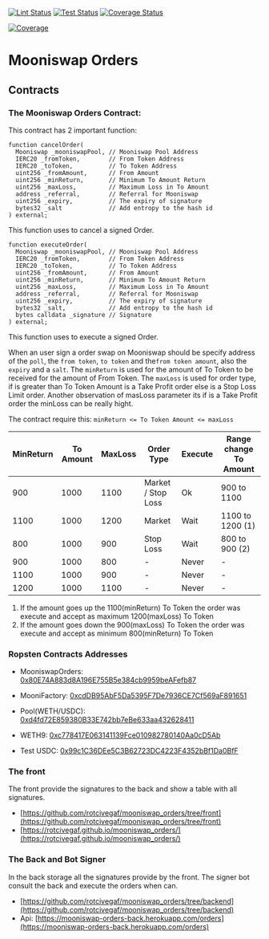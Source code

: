 [![Lint Status](https://github.com/rotcivegaf/mooniswap_orders/workflows/Lint/badge.svg)](https://github.com/rotcivegaf/mooniswap_orders/actions?query=workflow%3ALint)
[![Test Status](https://github.com/rotcivegaf/mooniswap_orders/workflows/Test/badge.svg)](https://github.com/rotcivegaf/mooniswap_orders/actions?query=workflow%3ATest)
[![Coverage Status](https://github.com/rotcivegaf/mooniswap_orders/workflows/Coverage/badge.svg)](https://github.com/rotcivegaf/mooniswap_orders/actions?query=workflow%3ACoverage)

[![Coverage](https://codecov.io/gh/rotcivegaf/mooniswap_orders/graph/badge.svg)](https://codecov.io/gh/rotcivegaf/mooniswap_orders)

# Mooniswap Orders

## Contracts

  ### The Mooniswap Orders Contract:
  This contract has 2 important function:
```solidity
function cancelOrder(
  Mooniswap _mooniswapPool, // Mooniswap Pool Address
  IERC20 _fromToken,        // From Token Address
  IERC20 _toToken,          // To Token Address
  uint256 _fromAmount,      // From Amount
  uint256 _minReturn,       // Minimum To Amount Return
  uint256 _maxLoss,         // Maximum Loss in To Amount
  address _referral,        // Referral for Mooniswap
  uint256 _expiry,          // The expiry of signature
  bytes32 _salt             // Add entropy to the hash id
) external;
```
This function uses to cancel a signed Order.
        
```solidity
function executeOrder(
  Mooniswap _mooniswapPool, // Mooniswap Pool Address
  IERC20 _fromToken,        // From Token Address
  IERC20 _toToken,          // To Token Address
  uint256 _fromAmount,      // From Amount
  uint256 _minReturn,       // Minimum To Amount Return
  uint256 _maxLoss,         // Maximum Loss in To Amount
  address _referral,        // Referral for Mooniswap
  uint256 _expiry,          // The expiry of signature
  bytes32 _salt,            // Add entropy to the hash id
  bytes calldata _signature // Signature
) external;
```
This function uses to execute a signed Order.

When an user sign a order swap on Mooniswap should be specify address of the `poll`, the `from token`, `to token` and the`from token amount`, also the `expiry` and a `salt`.
The `minReturn` is used for the amount of To Token to be received for the amount of From Token.
The `maxLoss` is used for order type, if is greater than To Token Amount is a Take Profit order else is a Stop Loss Limit order. 
Another observation of masLoss parameter its if is a Take Profit order the minLoss can be really hight.

The contract require this: `minReturn <= To Token Amount <= maxLoss`

| MinReturn | To Amount | MaxLoss | Order Type         | Execute | Range change To Amount
|---------- |---------- |---------|------------------- |-------- |-----------------------
| 900       | 1000      | 1100    | Market / Stop Loss | Ok      | 900  to 1100
| 1100      | 1000      | 1200    | Market             | Wait    | 1100 to 1200 (1)
| 800       | 1000      | 900     | Stop Loss          | Wait    | 800  to  900 (2)
| 900       | 1000      | 800     | -                  | Never   | -
| 1100      | 1000      | 900     | -                  | Never   | -
| 1200      | 1000      | 1100    | -                  | Never   | -

1. If the amount goes up the 1100(minReturn) To Token the order was execute and accept as maximum 1200(maxLoss) To Token
2. If the amount goes down the 900(maxLoss) To Token the order was execute and accept as minimum 800(minReturn) To Token


### Ropsten Contracts Addresses

  - MooniswapOrders: [0x80E74A883d8A196E755B5e384cb9959beAFefb87](https://ropsten.etherscan.io/address/0x80E74A883d8A196E755B5e384cb9959beAFefb87)

  - MooniFactory: [0xcdDB95AbF5Da5395F7De7936CE7Cf569aF891651](https://ropsten.etherscan.io/address/0xcdDB95AbF5Da5395F7De7936CE7Cf569aF891651)
  - Pool(WETH/USDC): [0xd4fd72E859380B33E742bb7eBe633aa432628411](https://ropsten.etherscan.io/address/0xd4fd72E859380B33E742bb7eBe633aa432628411)
  
  - WETH9: [0xc778417E063141139Fce010982780140Aa0cD5Ab](https://ropsten.etherscan.io/address/0xc778417E063141139Fce010982780140Aa0cD5Ab)  
  - Test USDC: [0x99c1C36DEe5C3B62723DC4223F4352bBf1Da0BfF](https://ropsten.etherscan.io/address/0x99c1C36DEe5C3B62723DC4223F4352bBf1Da0BfF)

### The front
  
  The front provide the signatures to the back and show a table with all signatures.

  - [https://github.com/rotcivegaf/mooniswap_orders/tree/front](https://github.com/rotcivegaf/mooniswap_orders/tree/front)
  - [https://rotcivegaf.github.io/mooniswap_orders/](https://rotcivegaf.github.io/mooniswap_orders/)

### The Back and Bot Signer
  
  In the back storage all the signatures provide by the front.
  The signer bot consult the back and execute the orders when can.
  
  - [https://github.com/rotcivegaf/mooniswap_orders/tree/backend](https://github.com/rotcivegaf/mooniswap_orders/tree/backend)
  - Api: [https://mooniswap-orders-back.herokuapp.com/orders](https://mooniswap-orders-back.herokuapp.com/orders)
